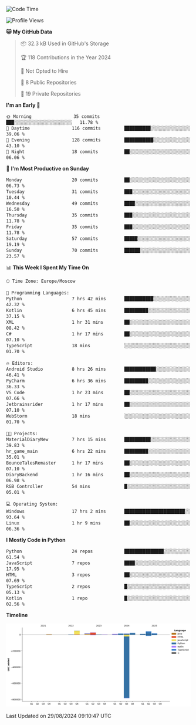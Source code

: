 <!--START_SECTION:waka-->
![Code Time](http://img.shields.io/badge/Code%20Time-487%20hrs%201%20min-blue)

![Profile Views](http://img.shields.io/badge/Profile%20Views-1-blue)

**🐱 My GitHub Data** 

> 📦 32.3 kB Used in GitHub's Storage 
 > 
> 🏆 118 Contributions in the Year 2024
 > 
> 🚫 Not Opted to Hire
 > 
> 📜 8 Public Repositories 
 > 
> 🔑 19 Private Repositories 
 > 
**I'm an Early 🐤** 

```text
🌞 Morning                35 commits          ███░░░░░░░░░░░░░░░░░░░░░░   11.78 % 
🌆 Daytime                116 commits         ██████████░░░░░░░░░░░░░░░   39.06 % 
🌃 Evening                128 commits         ███████████░░░░░░░░░░░░░░   43.10 % 
🌙 Night                  18 commits          ██░░░░░░░░░░░░░░░░░░░░░░░   06.06 % 
```
📅 **I'm Most Productive on Sunday** 

```text
Monday                   20 commits          ██░░░░░░░░░░░░░░░░░░░░░░░   06.73 % 
Tuesday                  31 commits          ███░░░░░░░░░░░░░░░░░░░░░░   10.44 % 
Wednesday                49 commits          ████░░░░░░░░░░░░░░░░░░░░░   16.50 % 
Thursday                 35 commits          ███░░░░░░░░░░░░░░░░░░░░░░   11.78 % 
Friday                   35 commits          ███░░░░░░░░░░░░░░░░░░░░░░   11.78 % 
Saturday                 57 commits          █████░░░░░░░░░░░░░░░░░░░░   19.19 % 
Sunday                   70 commits          ██████░░░░░░░░░░░░░░░░░░░   23.57 % 
```


📊 **This Week I Spent My Time On** 

```text
🕑︎ Time Zone: Europe/Moscow

💬 Programming Languages: 
Python                   7 hrs 42 mins       ███████████░░░░░░░░░░░░░░   42.32 % 
Kotlin                   6 hrs 45 mins       █████████░░░░░░░░░░░░░░░░   37.15 % 
XML                      1 hr 31 mins        ██░░░░░░░░░░░░░░░░░░░░░░░   08.42 % 
C#                       1 hr 17 mins        ██░░░░░░░░░░░░░░░░░░░░░░░   07.10 % 
TypeScript               18 mins             ░░░░░░░░░░░░░░░░░░░░░░░░░   01.70 % 

🔥 Editors: 
Android Studio           8 hrs 26 mins       ████████████░░░░░░░░░░░░░   46.41 % 
PyCharm                  6 hrs 36 mins       █████████░░░░░░░░░░░░░░░░   36.33 % 
VS Code                  1 hr 23 mins        ██░░░░░░░░░░░░░░░░░░░░░░░   07.66 % 
Jetbrainsrider           1 hr 17 mins        ██░░░░░░░░░░░░░░░░░░░░░░░   07.10 % 
WebStorm                 18 mins             ░░░░░░░░░░░░░░░░░░░░░░░░░   01.70 % 

🐱‍💻 Projects: 
MaterialDiaryNew         7 hrs 15 mins       ██████████░░░░░░░░░░░░░░░   39.83 % 
hr_game_main             6 hrs 22 mins       █████████░░░░░░░░░░░░░░░░   35.01 % 
BounceTalesRemaster      1 hr 17 mins        ██░░░░░░░░░░░░░░░░░░░░░░░   07.10 % 
DiaryBackend             1 hr 16 mins        ██░░░░░░░░░░░░░░░░░░░░░░░   06.98 % 
RGB Controller           54 mins             █░░░░░░░░░░░░░░░░░░░░░░░░   05.01 % 

💻 Operating System: 
Windows                  17 hrs 2 mins       ███████████████████████░░   93.64 % 
Linux                    1 hr 9 mins         ██░░░░░░░░░░░░░░░░░░░░░░░   06.36 % 
```

**I Mostly Code in Python** 

```text
Python                   24 repos            ███████████████░░░░░░░░░░   61.54 % 
JavaScript               7 repos             ████░░░░░░░░░░░░░░░░░░░░░   17.95 % 
HTML                     3 repos             ██░░░░░░░░░░░░░░░░░░░░░░░   07.69 % 
TypeScript               2 repos             █░░░░░░░░░░░░░░░░░░░░░░░░   05.13 % 
Kotlin                   1 repo              █░░░░░░░░░░░░░░░░░░░░░░░░   02.56 % 
```



**Timeline**

![Lines of Code chart](https://raw.githubusercontent.com/adlemx/adlemx/main/assets/bar_graph.png)


 Last Updated on 29/08/2024 09:10:47 UTC
<!--END_SECTION:waka-->
